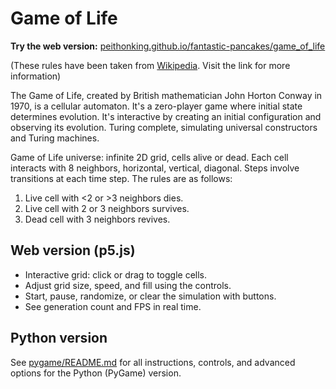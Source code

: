 # Game of Life

**Try the web version:** [peithonking.github.io/fantastic-pancakes/game_of_life](https://peithonking.github.io/fantastic-pancakes/game_of_life/)

(These rules have been taken from [Wikipedia](https://en.wikipedia.org/wiki/Conway%27s_Game_of_Life#Rules). Visit the link for more information)

The Game of Life, created by British mathematician John Horton Conway in 1970, is a cellular automaton. It's a zero-player game where initial state determines evolution. It's interactive by creating an initial configuration and observing its evolution. Turing complete, simulating universal constructors and Turing machines.

Game of Life universe: infinite 2D grid, cells alive or dead. Each cell interacts with 8 neighbors, horizontal, vertical, diagonal. Steps involve transitions at each time step. The rules are as follows:

1. Live cell with <2 or >3 neighbors dies.
2. Live cell with 2 or 3 neighbors survives.
3. Dead cell with 3 neighbors revives.

## Web version (p5.js)

- Interactive grid: click or drag to toggle cells.
- Adjust grid size, speed, and fill using the controls.
- Start, pause, randomize, or clear the simulation with buttons.
- See generation count and FPS in real time.

## Python version

See [pygame/README.md](pygame/README.md) for all instructions, controls, and advanced options for the Python (PyGame) version.

